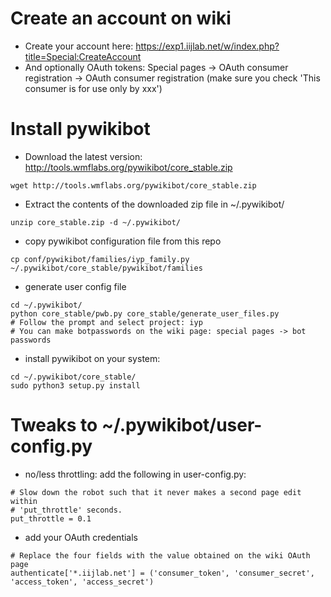 # Create an account on wiki
- Create your account here: https://exp1.iijlab.net/w/index.php?title=Special:CreateAccount
- And optionally OAuth tokens: Special pages -> OAuth consumer registration -> OAuth consumer registration (make sure you check 'This consumer is for use only by xxx')

# Install pywikibot
- Download the latest version: http://tools.wmflabs.org/pywikibot/core_stable.zip
```
wget http://tools.wmflabs.org/pywikibot/core_stable.zip
```
- Extract the contents of the downloaded zip file in ~/.pywikibot/
```
unzip core_stable.zip -d ~/.pywikibot/
```
- copy pywikibot configuration file from this repo
```
cp conf/pywikibot/families/iyp_family.py ~/.pywikibot/core_stable/pywikibot/families
```
- generate user config file
```
cd ~/.pywikibot/
python core_stable/pwb.py core_stable/generate_user_files.py
# Follow the prompt and select project: iyp
# You can make botpasswords on the wiki page: special pages -> bot passwords
```
- install pywikibot on your system:
```
cd ~/.pywikibot/core_stable/
sudo python3 setup.py install
```

# Tweaks to ~/.pywikibot/user-config.py
- no/less throttling: add the following in user-config.py:
```
# Slow down the robot such that it never makes a second page edit within
# 'put_throttle' seconds.
put_throttle = 0.1
```
- add your OAuth credentials
```
# Replace the four fields with the value obtained on the wiki OAuth page
authenticate['*.iijlab.net'] = ('consumer_token', 'consumer_secret', 'access_token', 'access_secret')
```
